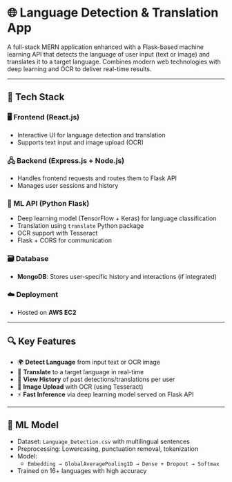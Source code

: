 # 🌐 Language Detection & Translation App

A full-stack MERN application enhanced with a Flask-based machine learning API that detects the language of user input (text or image) and translates it to a target language. Combines modern web technologies with deep learning and OCR to deliver real-time results.

---

## 🧩 Tech Stack

### 🖥️ Frontend (React.js)
- Interactive UI for language detection and translation
- Supports text input and image upload (OCR)

### 🖧 Backend (Express.js + Node.js)
- Handles frontend requests and routes them to Flask API
- Manages user sessions and history

### 🧠 ML API (Python Flask)
- Deep learning model (TensorFlow + Keras) for language classification
- Translation using `translate` Python package
- OCR support with Tesseract
- Flask + CORS for communication

### 🗃️ Database
- **MongoDB**: Stores user-specific history and interactions (if integrated)

### ☁️ Deployment
- Hosted on **AWS EC2**

---

## 🔍 Key Features

- 🌍 **Detect Language** from input text or OCR image
- 🔁 **Translate** to a target language in real-time
- 🧾 **View History** of past detections/translations per user
- 📸 **Image Upload** with OCR (using Tesseract)
- ⚡ **Fast Inference** via deep learning model served on Flask API

---

## 🧪 ML Model

- Dataset: `Language_Detection.csv` with multilingual sentences
- Preprocessing: Lowercasing, punctuation removal, tokenization
- Model:
  - `Embedding → GlobalAveragePooling1D → Dense + Dropout → Softmax`
- Trained on 16+ languages with high accuracy
